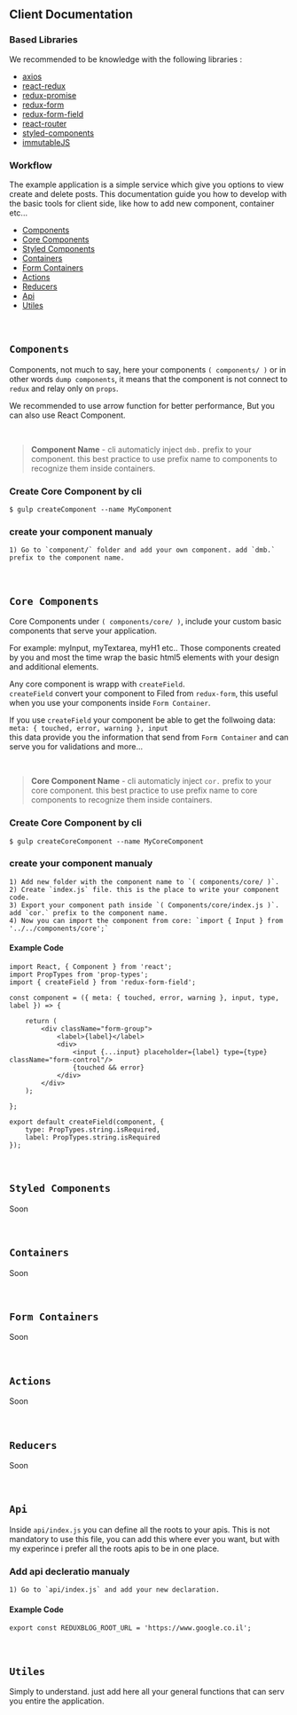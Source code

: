 ## Client Documentation
### Based Libraries
We recommended to be knowledge with the following libraries :
* <a href="https://github.com/mzabriskie/axios" target="_blank">axios</a>
* <a href="https://github.com/reactjs/react-redux" target="_blank">react-redux</a>
* <a href="https://github.com/acdlite/redux-promise" target="_blank">redux-promise</a>
* <a href="http://redux-form.com/6.6.3/" target="_blank">redux-form</a>
* <a href="https://www.npmjs.com/package/redux-form-field" target="_blank">redux-form-field</a>
* <a href="https://github.com/ReactTraining/react-router" target="_blank">react-router</a>
* <a href="https://github.com/styled-components/styled-components" target="_blank">styled-components</a>
* <a href="https://facebook.github.io/immutable-js/" target="_blank">immutableJS</a>

### Workflow

The example application is a simple service which give you options to view create and delete posts.
This documentation guide you how to develop with the basic tools for client side, like how to add new component, container etc...
* [Components](#component)
* [Core Components](#coreComponent)
* [Styled Components](#styledComponent)
* [Containers](#containers)
* [Form Containers](#formContainers)
* [Actions](#actions)
* [Reducers](#reducers)
* [Api](#api)
* [Utiles](#utiles)

<br/>

## <a name="component"></a>`Components`

Components, not much to say, here your components `( components/ )` or in other words `dump components`,
it means that the component is not connect to `redux` and relay only on `props`.

We recommended to use arrow function for better performance,
But you can also use React Component.

<br/>

> **Component Name** - cli automaticly inject `dmb.` prefix to your component.
this best practice to use prefix name to components to recognize them inside containers.

### Create Core Component by cli
```
$ gulp createComponent --name MyComponent
```
### create your component manualy
    1) Go to `component/` folder and add your own component. add `dmb.` prefix to the component name.

<br/>

## <a name="coreComponent"></a>`Core Components`

Core Components under `( components/core/ )`,
include your custom basic components that serve your application.

For example: myInput,  myTextarea, myH1 etc..
Those components created by you and most the time wrap the basic html5 elements with your design and additional elements.

Any core component is wrapp with `createField`.<br/>
`createField` convert your component to Filed from `redux-form`, this useful when you use your components inside `Form Container`.<br/>

If you use `createField` your component be able to get the follwoing data:<br/>
`meta: { touched, error, warning }, input` <br/>
this data provide you the information that send from `Form Container` and can serve you for validations and more...

<br/>

> **Core Component Name** - cli automaticly inject `cor.` prefix to your core component.
this best practice to use prefix name to core components to recognize them inside containers.

### Create Core Component by cli
```
$ gulp createCoreComponent --name MyCoreComponent
```
### create your component manualy
    1) Add new folder with the component name to `( components/core/ )`.
    2) Create `index.js` file. this is the place to write your component code.
    3) Export your component path inside `( Components/core/index.js )`. add `cor.` prefix to the component name.
    4) Now you can import the component from core: `import { Input } from '../../components/core';`

#### Example Code
```JSX
import React, { Component } from 'react';
import PropTypes from 'prop-types';
import { createField } from 'redux-form-field';

const component = ({ meta: { touched, error, warning }, input, type, label }) => {

    return (
        <div className="form-group">
            <label>{label}</label>
            <div>
                <input {...input} placeholder={label} type={type} className="form-control"/>
                {touched && error}
            </div>
        </div>
    );

};

export default createField(component, {
    type: PropTypes.string.isRequired,
    label: PropTypes.string.isRequired
});
```
<br/>

## <a name="styledComponent"></a>`Styled Components`

Soon

<br/>

## <a name="containers"></a>`Containers`

Soon

<br/>

## <a name="formContainers"></a>`Form Containers`

Soon

<br/>

## <a name="actions"></a>`Actions`

Soon

<br/>

## <a name="reducers"></a>`Reducers`

Soon

<br/>

## <a name="api"></a>`Api`

Inside `api/index.js` you can define all the roots to your apis.
This is not mandatory to use this file, you can add this where ever you want,
but with my experince i prefer all the roots apis to be in one place.


### Add api decleratio manualy
    1) Go to `api/index.js` and add your new declaration.

#### Example Code
```JSX
export const REDUXBLOG_ROOT_URL = 'https://www.google.co.il';
```

<br/>

## <a name="utiles"></a>`Utiles`

Simply to understand. just add here all your general functions that can serv you entire the application.




